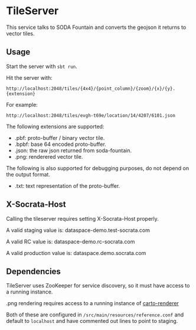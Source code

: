 # TileServer #
This service talks to SODA Fountain and converts the geojson it
returns to vector tiles.

## Usage ##
Start the server with `sbt run`.

Hit the server with:

```
http://localhost:2048/tiles/{4x4}/{point_column}/{zoom}/{x}/{y}.{extension}
```

For example:

```
http://localhost:2048/tiles/evgh-t69e/location/14/4207/6101.json
```

The following extensions are supported:

* .pbf:  proto-buffer / binary vector tile.
* .bpbf: base 64 encoded proto-buffer.
* .json: the raw json returned from soda-fountain.
* .png: renderered vector tile.

The following is also supported for debugging purposes,
do not depend on the output format.

* .txt:  text representation of the proto-buffer.

## X-Socrata-Host ##
Calling the tileserver requires setting X-Socrata-Host properly.

A valid staging value is: dataspace-demo.test-socrata.com

A valid RC value is: dataspace-demo.rc-socrata.com

A valid production value is: dataspace.demo.socrata.com

## Dependencies ##
TileServer uses ZooKeeper for service discovery, so it must have
access to a running instance.

.png rendering requires access to a running instance of 
[carto-renderer](http://github.com/socrata-platform/carto-renderer)

Both of these are configured in `/src/main/resources/reference.conf`
and default to `localhost` and have commented out lines to point to
staging.
